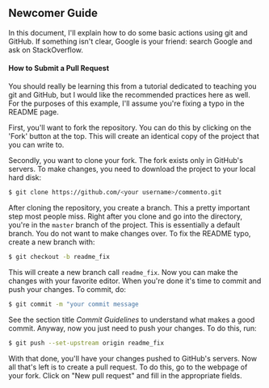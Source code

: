 ## Newcomer Guide

In this document, I'll explain how to do some basic actions using git and
GitHub. If something isn't clear, Google is your friend: search Google and ask
on StackOverflow.

#### How to Submit a Pull Request

You should really be learning this from a tutorial dedicated to teaching you git
and GitHub, but I would like the recommended practices here as well. For the
purposes of this example, I'll assume you're fixing a typo in the README page.

First, you'll want to fork the repository. You can do this by clicking on the
'Fork' button at the top. This will create an identical copy of the project that
you can write to.

Secondly, you want to clone your fork. The fork exists only in GitHub's
servers. To make changes, you need to download the project to your local hard
disk:

```bash
$ git clone https://github.com/<your username>/commento.git
```

After cloning the repository, you create a branch. This a pretty important step
most people miss. Right after you clone and go into the directory, you're in the
`master` branch of the project. This is essentially a default branch. You do not
want to make changes over. To fix the README typo, create a new branch with:

```bash
$ git checkout -b readme_fix
```

This will create a new branch call `readme_fix`. Now you can make the changes
with your favorite editor. When you're done it's time to commit and push your
changes. To commit, do:

```bash
$ git commit -m "your commit message
```

See the section title *Commit Guidelines* to understand what makes a good
commit. Anyway, now you just need to push your changes. To do this, run:

```bash
$ git push --set-upstream origin readme_fix
```

With that done, you'll have your changes pushed to GitHub's servers. Now all
that's left is to create a pull request. To do this, go to the webpage of your
fork. Click on "New pull request" and fill in the appropriate fields.
